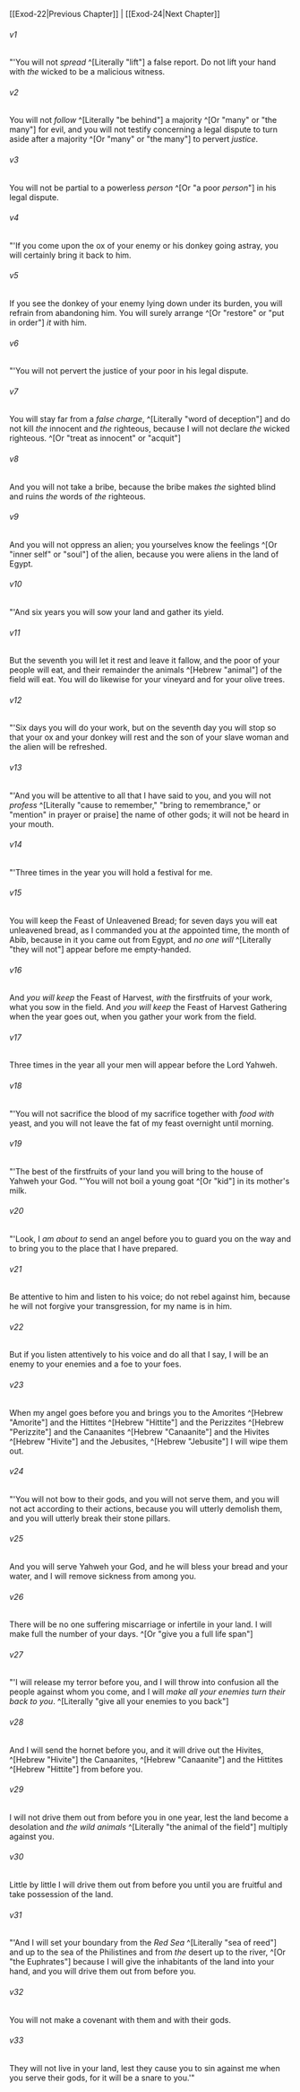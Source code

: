 ﻿---
aliases:
  - Exodus 23
---

[[Exod-22|Previous Chapter]] | [[Exod-24|Next Chapter]]

###### v1
"'You will not _spread_ ^[Literally "lift"] a false report. Do not lift your hand with _the_ wicked to be a malicious witness.

###### v2
You will not _follow_ ^[Literally "be behind"] a majority ^[Or "many" or "the many"] for evil, and you will not testify concerning a legal dispute to turn aside after a majority ^[Or "many" or "the many"] to pervert _justice_.

###### v3
You will not be partial to a powerless _person_ ^[Or "a poor _person_"] in his legal dispute.

###### v4
"'If you come upon the ox of your enemy or his donkey going astray, you will certainly bring it back to him.

###### v5
If you see the donkey of your enemy lying down under its burden, you will refrain from abandoning him. You will surely arrange ^[Or "restore" or "put in order"] _it_ with him.

###### v6
"'You will not pervert the justice of your poor in his legal dispute.

###### v7
You will stay far from a _false charge_, ^[Literally "word of deception"] and do not kill _the_ innocent and _the_ righteous, because I will not declare _the_ wicked righteous. ^[Or "treat as innocent" or "acquit"]

###### v8
And you will not take a bribe, because the bribe makes _the_ sighted blind and ruins _the_ words of _the_ righteous.

###### v9
And you will not oppress an alien; you yourselves know the feelings ^[Or "inner self" or "soul"] of the alien, because you were aliens in the land of Egypt.

###### v10
"'And six years you will sow your land and gather its yield.

###### v11
But the seventh you will let it rest and leave it fallow, and the poor of your people will eat, and their remainder the animals ^[Hebrew "animal"] of the field will eat. You will do likewise for your vineyard and for your olive trees.

###### v12
"'Six days you will do your work, but on the seventh day you will stop so that your ox and your donkey will rest and the son of your slave woman and the alien will be refreshed.

###### v13
"'And you will be attentive to all that I have said to you, and you will not _profess_ ^[Literally "cause to remember," "bring to remembrance," or "mention" in prayer or praise] the name of other gods; it will not be heard in your mouth.

###### v14
"'Three times in the year you will hold a festival for me.

###### v15
You will keep the Feast of Unleavened Bread; for seven days you will eat unleavened bread, as I commanded you at _the_ appointed time, the month of Abib, because in it you came out from Egypt, and _no one will_ ^[Literally "they will not"] appear before me empty-handed.

###### v16
And _you will keep_ the Feast of Harvest, _with_ the firstfruits of your work, what you sow in the field. And _you will keep_ the Feast of Harvest Gathering when the year goes out, when you gather your work from the field.

###### v17
Three times in the year all your men will appear before the Lord Yahweh.

###### v18
"'You will not sacrifice the blood of my sacrifice together with _food with_ yeast, and you will not leave the fat of my feast overnight until morning.

###### v19
"'The best of the firstfruits of your land you will bring to the house of Yahweh your God.
"'You will not boil a young goat ^[Or "kid"] in its mother's milk.

###### v20
"'Look, I _am about to_ send an angel before you to guard you on the way and to bring you to the place that I have prepared.

###### v21
Be attentive to him and listen to his voice; do not rebel against him, because he will not forgive your transgression, for my name is in him.

###### v22
But if you listen attentively to his voice and do all that I say, I will be an enemy to your enemies and a foe to your foes.

###### v23
When my angel goes before you and brings you to the Amorites ^[Hebrew "Amorite"] and the Hittites ^[Hebrew "Hittite"] and the Perizzites ^[Hebrew "Perizzite"] and the Canaanites ^[Hebrew "Canaanite"] and the Hivites ^[Hebrew "Hivite"] and the Jebusites, ^[Hebrew "Jebusite"] I will wipe them out.

###### v24
"'You will not bow to their gods, and you will not serve them, and you will not act according to their actions, because you will utterly demolish them, and you will utterly break their stone pillars.

###### v25
And you will serve Yahweh your God, and he will bless your bread and your water, and I will remove sickness from among you.

###### v26
There will be no one suffering miscarriage or infertile in your land. I will make full the number of your days. ^[Or "give you a full life span"]

###### v27
"'I will release my terror before you, and I will throw into confusion all the people against whom you come, and I will _make all your enemies turn their back to you_. ^[Literally "give all your enemies to you back"]

###### v28
And I will send the hornet before you, and it will drive out the Hivites, ^[Hebrew "Hivite"] the Canaanites, ^[Hebrew "Canaanite"] and the Hittites ^[Hebrew "Hittite"] from before you.

###### v29
I will not drive them out from before you in one year, lest the land become a desolation and _the wild animals_ ^[Literally "the animal of the field"] multiply against you.

###### v30
Little by little I will drive them out from before you until you are fruitful and take possession of the land.

###### v31
"'And I will set your boundary from the _Red Sea_ ^[Literally "sea of reed"] and up to the sea of the Philistines and from _the_ desert up to the river, ^[Or "the Euphrates"] because I will give the inhabitants of the land into your hand, and you will drive them out from before you.

###### v32
You will not make a covenant with them and with their gods.

###### v33
They will not live in your land, lest they cause you to sin against me when you serve their gods, for it will be a snare to you.'"